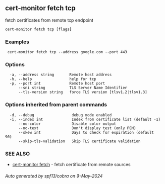 ## cert-monitor fetch tcp

fetch certificates from remote tcp endpoint

```
cert-monitor fetch tcp [flags]
```

### Examples

```
 cert-monitor fetch tcp --address google.com --port 443
```

### Options

```
  -a, --address string       Remote host address
  -h, --help                 help for tcp
  -p, --port int             Remote host port
      --sni string           TLS Server Name Identifier
      --tls-version string   force TLS version [tlsv1.2|tlsv1.3]
```

### Options inherited from parent commands

```
  -d, --debug                 debug mode enabled
  -i, --index int             Index from certificate list (default -1)
      --no-color              Disable color output
      --no-text               Don't display test (only PEM)
      --skew int              Days to check for expiration (default 90)
      --skip-tls-validation   Skip TLS certificate validation
```

### SEE ALSO

* [cert-monitor fetch](cert-monitor_fetch.md)	 - fetch certificate from remote sources

###### Auto generated by spf13/cobra on 9-May-2024

